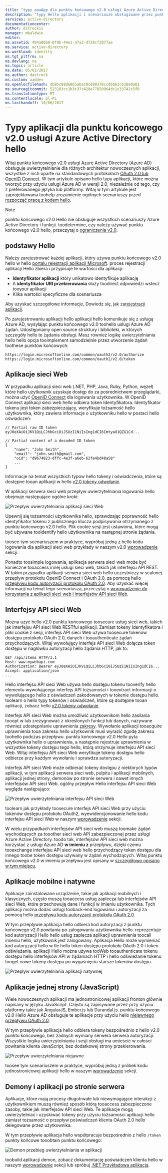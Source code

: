 ```yaml
---
title: "typy aaaApp dla punktu końcowego v2.0 usługi Azure Active Directory hello | Dokumentacja firmy Microsoft"
description: "typy Hello aplikacji i scenariusze obsługiwane przez punktu końcowego v2.0 usługi Azure Active Directory hello."
services: active-directory
documentationcenter: 
author: dstrockis
manager: mbaldwin
editor: 
ms.assetid: 494a06b8-0f9b-44e1-a7a2-d728cf2077ae
ms.service: active-directory
ms.workload: identity
ms.tgt_pltfrm: na
ms.devlang: na
ms.topic: article
ms.date: 05/01/2017
ms.author: dastrock
ms.custom: aaddev
ms.openlocfilehash: db95c88d6865abac8ce80378ccd6b63cb38e0a01
ms.sourcegitcommit: 523283cc1b3c37c428e77850964dc1c33742c5f0
ms.translationtype: MT
ms.contentlocale: pl-PL
ms.lasthandoff: 10/06/2017
---
```

# <a name="app-types-for-hello-azure-active-directory-v20-endpoint"></a>Typy aplikacji dla punktu końcowego v2.0 usługi Azure Active Directory hello
Witaj punktu końcowego v2.0 usługi Azure Active Directory (Azure AD) obsługuje uwierzytelnianie dla różnych architektur nowoczesnych aplikacji, wszystkie z nich oparte na standardowych protokołach [OAuth 2.0 lub OpenID Connect](active-directory-v2-protocols.md). W tym artykule opisano hello typy aplikacji, które można tworzyć przy użyciu usługi Azure AD w wersji 2.0, niezależnie od tego, czy z preferowanego języka lub platformy. Witaj w tym artykule jest zaprojektowana toohelp zrozumienie ogólnych scenariuszy przed [rozpocząć pracę z kodem hello](active-directory-appmodel-v2-overview.md#getting-started).

> [!NOTE]
> punktu końcowego v2.0 Hello nie obsługuje wszystkich scenariuszy Azure Active Directory i funkcji. toodetermine, czy należy używać punktu końcowego v2.0 hello, przeczytaj o [ograniczenia v2.0](active-directory-v2-limitations.md).
> 
> 

## <a name="hello-basics"></a>podstawy Hello
Należy zarejestrować każdej aplikacji, który używa punktu końcowego v2.0 hello w hello [portalu rejestracji aplikacji Microsoft](https://apps.dev.microsoft.com). proces rejestracji aplikacji Hello zbiera i przypisuje te wartości dla aplikacji:

* **Identyfikator aplikacji** który unikatowo identyfikuje aplikację
* A **identyfikator URI przekierowania** służy toodirect odpowiedzi wstecz tooyour aplikacji
* Kilka wartości specyficzne dla scenariusza

Aby uzyskać szczegółowe informacje, Dowiedz się, jak za[rejestracji aplikacji](active-directory-v2-app-registration.md).

Po zarejestrowaniu aplikacji hello aplikacji hello komunikuje się z usługą Azure AD, wysyłając punktu końcowego v2.0 toohello usługi Azure AD żądań. Udostępniamy open source struktury i biblioteki, w których szczegóły hello te żądania obsługi. Masz również logikę uwierzytelniania hello hello opcja tooimplement samodzielnie przez utworzenie żądań toothese punktów końcowych:

```
https://login.microsoftonline.com/common/oauth2/v2.0/authorize
https://login.microsoftonline.com/common/oauth2/v2.0/token
```
<!-- TODO: Need a page for libraries toolink too-->

## <a name="web-apps"></a>Aplikacje sieci Web
W przypadku aplikacji sieci web (.NET, PHP, Java, Ruby, Python, węzeł) które hello użytkownik uzyskuje dostęp do za pośrednictwem przeglądarki, można użyć [OpenID Connect](active-directory-v2-protocols.md) dla logowania użytkownika. W OpenID Connect aplikacji sieci web hello odbiera token Identyfikatora. Identyfikator tokenu jest token zabezpieczający, weryfikuje tożsamość hello użytkownika, który zawiera informacje o użytkowniku hello w postaci hello oświadczeń:

```
// Partial raw ID token
eyJ0eXAiOiJKV1QiLCJhbGciOiJSUzI1NiIsIng1dCI6ImtyaU1QZG1Cd...

// Partial content of a decoded ID token
{
    "name": "John Smith",
    "email": "john.smith@gmail.com",
    "oid": "d9674823-dffc-4e3f-a6eb-62fe4bd48a58"
    ...
}
```

Informacje na temat wszystkich typów hello tokeny i oświadczenia, które są dostępne tooan aplikacji w hello [v2.0 tokeny odwołanie](active-directory-v2-tokens.md).

W aplikacji serwera sieci web przepływ uwierzytelniania logowania hello obejmuje następujące ogólne kroki:

![Przepływ uwierzytelniania aplikacji sieci Web](../../media/active-directory-v2-flows/convergence_scenarios_webapp.png)

Upewnij się tożsamości użytkownika hello, sprawdzając poprawność hello identyfikator tokenu z publicznego klucza podpisywania otrzymanego z punktu końcowego v2.0 hello. Plik cookie sesji jest ustawiona, które mogą być używane tooidentify hello użytkownika na następnej stronie żądania.

toosee tym scenariuszem w praktyce, wypróbuj jedną z hello kodu logowania dla aplikacji sieci web przykłady w naszym v2.0 [wprowadzenie](active-directory-appmodel-v2-overview.md#getting-started) sekcji.

Ponadto toosimple logowania, aplikacja serwera sieci web może być konieczne tooaccess innej usługi sieci web, takich jak interfejsu API REST. W takim przypadku aplikacji serwera sieci web hello uczestniczy w scalonej przepływ protokołu OpenID Connect i OAuth 2.0, za pomocą hello [przepływu kodu autoryzacji protokołu OAuth 2.0](active-directory-v2-protocols.md). Aby uzyskać więcej informacji na temat tego scenariusza, przeczytaj o [wprowadzenie do korzystania z aplikacji sieci web i interfejsów API sieci Web](active-directory-v2-devquickstarts-webapp-webapi-dotnet.md).

## <a name="web-apis"></a>Interfejsy API sieci Web
Można użyć hello v2.0 punktu końcowego toosecure usług sieci web, takich jak interfejsu API sieci Web RESTful aplikacji. Zamiast tokeny Identyfikatora i pliki cookie z sesji, interfejs API sieci Web używa toosecure tokenów dostępu protokołu OAuth 2.0, danych i tooauthenticate żądań przychodzących. Witaj wywołujący interfejs API sieci Web dołącza token dostępu w nagłówku autoryzacji hello żądania HTTP, jak to:

```
GET /api/items HTTP/1.1
Host: www.mywebapi.com
Authorization: Bearer eyJ0eXAiOiJKV1QiLCJhbGciOiJSUzI1NiIsIng1dCI6...
Accept: application/json
...
```

Hello interfejsu API sieci Web używa hello dostępu tokenu tooverify hello elementu wywołującego interfejs API tożsamości i tooextract informacji o wywołującego hello z oświadczeń zakodowanych w tokenie dostępu hello. toolearn o hello typy tokenów i oświadczeń, które są dostępne tooan aplikacji, zobacz hello [v2.0 tokeny odwołanie](active-directory-v2-tokens.md).

Interfejs API sieci Web można umożliwić użytkownikom hello zasilania tooopt w lub zrezygnować z określonych funkcji lub danych, nazywane również udostępnianie uprawnienia [zakresy](active-directory-v2-scopes.md). Wywołanie aplikacji tooacquire uprawnienia tooa zakresu hello użytkownik musi wyrazić zgodę zakresu toohello podczas przepływu. punktu końcowego v2.0 Hello pyta użytkownika hello o uprawnienia, a następnie rejestruje uprawnienia w wszystkie tokeny dostępu tego hello, którą otrzymuje interfejsu API sieci Web. Witaj interfejsu API sieci Web weryfikuje tokeny dostępu hello odbierze przy każdym wywołaniu i sprawdza autoryzacji.

Interfejs API sieci Web może odbierać tokeny dostępu z niektórych typów aplikacji, w tym aplikacji serwera sieci web, pulpitu i aplikacji mobilnych, aplikacji jednej strony, demonów po stronie serwera i nawet innych interfejsów API sieci Web. ogólny przepływ Hello interfejsu API sieci Web wygląda następująco:

![Przepływ uwierzytelniania interfejsu API sieci Web](../../media/active-directory-v2-flows/convergence_scenarios_webapi.png)

toolearn jak przykłady toosecure interfejs API sieci Web przy użyciu tokenów dostępu protokołu OAuth2, wyewidencjonowanie hello kodu interfejsu API sieci Web w naszym [wprowadzenie](active-directory-appmodel-v2-overview.md#getting-started) sekcji.

W wielu przypadkach interfejsów API sieci web muszą toomake żądań wychodzących za tooother sieci web API zabezpieczonej przez usługi Azure Active Directory.  toodo tak, interfejsów API sieci web można korzystać z usługi Azure AD **w imieniu z** przepływu, dzięki czemu tooexchange interfejsu API sieci web hello przychodzący token dostępu dla innego toobe token dostępu używany w żądań wychodzących.  Witaj punktu końcowego v2.0 w imieniu przepływu jest opisany w [szczegółowo opisano w tym miejscu](active-directory-v2-protocols-oauth-on-behalf-of.md).

## <a name="mobile-and-native-apps"></a>Aplikacje mobilne i natywne
Aplikacje zainstalowane urządzenie, takie jak aplikacji mobilnych i klasycznych, często muszą tooaccess usług zaplecza lub interfejsów API sieci Web, które przechowują dane i funkcji w imieniu użytkownika. Tych aplikacji można dodać usługi tooback-end logowania i autoryzacji za pomocą hello [przepływu kodu autoryzacji protokołu OAuth 2.0](active-directory-v2-protocols-oauth-code.md).

W tym przepływie aplikacja hello odbiera kod autoryzacji z punktu końcowego v2.0 powitania po zalogowaniu użytkownika hello. reprezentuje kod autoryzacji Hello hello usług zaplecza aplikacji uprawnienia toocall imieniu hello, użytkownik jest zalogowany. Aplikacja Hello może wymieniać kod autoryzacji hello w tle hello token dostępu protokołu OAuth 2.0 i token odświeżania. aplikacji Hello można używa tooWeb tooauthenticate tokenu dostępu hello interfejsów API w żądaniach HTTP i hello odświeżanie tokenu tooget nowe tokeny dostępu po wygaśnięciu starsze tokenów dostępu.

![Przepływ uwierzytelniania aplikacji natywnej](../../media/active-directory-v2-flows/convergence_scenarios_native.png)

## <a name="single-page-apps-javascript"></a>Aplikacje jednej strony (JavaScript)
Wiele nowoczesnych aplikacji ma jednostronicowej aplikacji fronton głównie napisany w języku JavaScript. Często są zapisywane przez przy użyciu platformy takie jak AngularJS, Ember.js lub Durandal.js. punktu końcowego v2.0 Hello Azure AD obsługuje te aplikacje przy użyciu hello [niejawnego przepływu OAuth 2.0](active-directory-v2-protocols-implicit.md).

W tym przepływie aplikacja hello odbiera tokeny bezpośrednio z hello v2.0 punktu końcowego, bez żadnych wymiany serwera serwera autoryzacji. Wszystkie logika uwierzytelniania i sesji obsługi ma umieścić w całości powitania klienta JavaScript, bez dodatkowej strony przekierowania.

![Przepływ uwierzytelniania niejawne](../../media/active-directory-v2-flows/convergence_scenarios_implicit.png)

toosee tym scenariuszem w praktyce, wypróbuj jedną z próbek kodu jednostronicowej aplikacji hello w naszym [wprowadzenie](active-directory-appmodel-v2-overview.md#getting-started) sekcji.

## <a name="daemons-and-server-side-apps"></a>Demony i aplikacji po stronie serwera
Aplikacje, które mają procesy długotrwałe lub niewymagające interakcji z użytkownikiem muszą również sposób którą tooaccess zabezpieczone zasoby, takie jak interfejsów API sieci Web. Te aplikacje mogą uwierzytelniać i uzyskiwać tokeny przy użyciu tożsamości aplikacji hello zamiast tożsamość o przepływ poświadczeń klienta OAuth 2.0 hello delegowane przez użytkownika.

W tym przepływie aplikacja hello współpracuje bezpośrednio z hello `/token` punkty końcowe tooobtain punktu końcowego:

![Demon przebieg uwierzytelniania w aplikacji](../../media/active-directory-v2-flows/convergence_scenarios_daemon.png)

toobuild aplikacji demon, zobacz dokumentację poświadczeń klienta hello w naszym [wprowadzenie](active-directory-appmodel-v2-overview.md#getting-started) sekcji lub spróbuj [.NET Przykładowa aplikacja](https://github.com/Azure-Samples/active-directory-dotnet-daemon-v2).
